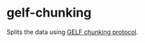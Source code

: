 # gelf-chunking

Splits the data using [GELF chunking protocol](https://docs.graylog.org/en/3.0/pages/gelf.html#chunking).

